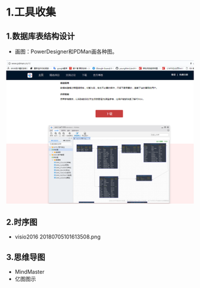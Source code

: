 # 1.工具收集

## 1.数据库表结构设计
* 画图：PowerDesigner和PDMan画各种图。

![](/static/image/微信截图_20200901100414.png)

## 2.时序图
* visio2016
20180705101613508.png

## 3.思维导图
* MindMaster
* 亿图图示
